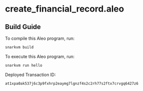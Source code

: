 # create_financial_record.aleo

## Build Guide

To compile this Aleo program, run:

```bash
snarkvm build
```

To execute this Aleo program, run:

```bash
snarkvm run hello
```

Deployed Transaction ID:

```bash
at1xpa0ak537j6c3p9fxhrp2eaymg7lgnzf4s2c2rh77s2ftx7crvgq6427z6
```
